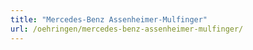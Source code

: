```yaml
---
title: "Mercedes-Benz Assenheimer-Mulfinger"
url: /oehringen/mercedes-benz-assenheimer-mulfinger/
---
```


